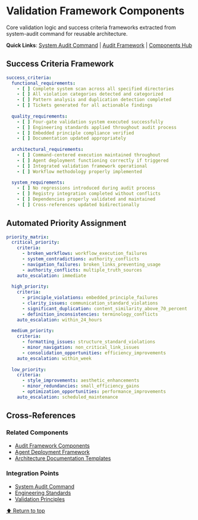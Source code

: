# Validation Framework Components

Core validation logic and success criteria frameworks extracted from system-audit command for reusable architecture.

**Quick Links**: [System Audit Command](../../commands/analysis/system-audit.md) | [Audit Framework](./audit-framework-components.md) | [Components Hub](./README.md)

## Success Criteria Framework
```yaml
success_criteria:
  functional_requirements:
    - [ ] Complete system scan across all specified directories
    - [ ] All violation categories detected and categorized
    - [ ] Pattern analysis and duplication detection completed
    - [ ] Tickets generated for all actionable findings
    
  quality_requirements:
    - [ ] Four-gate validation system executed successfully
    - [ ] Engineering standards applied throughout audit process
    - [ ] Embedded principle compliance verified
    - [ ] Documentation updated appropriately
    
  architectural_requirements:
    - [ ] Command-centered execution maintained throughout
    - [ ] Agent deployment functioning correctly if triggered
    - [ ] Integrated validation framework operational
    - [ ] Workflow methodology properly implemented
    
  system_requirements:
    - [ ] No regressions introduced during audit process
    - [ ] Registry integration completed without conflicts
    - [ ] Dependencies properly validated and maintained
    - [ ] Cross-references updated bidirectionally
```

## Automated Priority Assignment
```yaml
priority_matrix:
  critical_priority:
    criteria:
      - broken_workflows: workflow_execution_failures
      - system_contradictions: authority_conflicts
      - navigation_failures: broken_links_preventing_usage
      - authority_conflicts: multiple_truth_sources
    auto_escalation: immediate
    
  high_priority:
    criteria:
      - principle_violations: embedded_principle_failures
      - clarity_issues: communication_standard_violations
      - significant_duplication: content_similarity_above_70_percent
      - definition_inconsistencies: terminology_conflicts
    auto_escalation: within_24_hours
    
  medium_priority:
    criteria:
      - formatting_issues: structure_standard_violations
      - minor_navigation: non_critical_link_issues
      - consolidation_opportunities: efficiency_improvements
    auto_escalation: within_week
    
  low_priority:
    criteria:
      - style_improvements: aesthetic_enhancements
      - minor_redundancies: small_efficiency_gains
      - optimization_opportunities: performance_improvements
    auto_escalation: scheduled_maintenance
```

## Cross-References

### Related Components
- [Audit Framework Components](./audit-framework-components.md)
- [Agent Deployment Framework](./agent-deployment-framework.md)
- [Architecture Documentation Templates](./architecture-documentation-templates.md)

### Integration Points
- [System Audit Command](../../commands/analysis/system-audit.md)
- [Engineering Standards](../principles/engineering.md)
- [Validation Principles](../principles/validation.md)

[⬆ Return to top](#validation-framework-components)